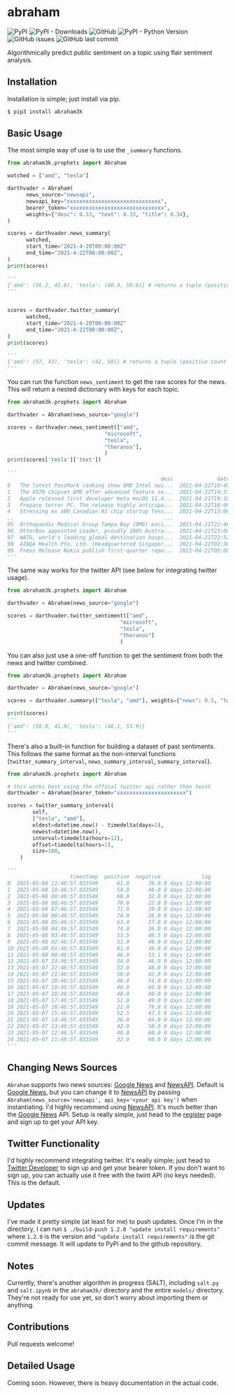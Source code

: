 # abraham

![PyPI](https://img.shields.io/pypi/v/abraham3k)
![PyPI - Downloads](https://img.shields.io/pypi/dm/abraham3k)
![GitHub](https://img.shields.io/github/license/ckinateder/abraham)
![PyPI - Python Version](https://img.shields.io/pypi/pyversions/abraham3k)
![GitHub issues](https://img.shields.io/github/issues/ckinateder/abraham)
![GitHub last commit](https://img.shields.io/github/last-commit/ckinateder/abraham)


Algorithmically predict public sentiment on a topic using flair sentiment analysis.

## Installation

Installation is simple; just install via pip.

```bash
$ pip3 install abraham3k
```

## Basic Usage

The most simple way of use is to use the `_summary` functions.

```python
from abraham3k.prophets import Abraham

watched = ["amd", "tesla"]

darthvader = Abraham(
      news_source="newsapi",
      newsapi_key="xxxxxxxxxxxxxxxxxxxxxxxxxxxxxx",
      bearer_token="xxxxxxxxxxxxxxxxxxxxxxxxxxxxxx",
      weights={"desc": 0.33, "text": 0.33, "title": 0.34},
)

scores = darthvader.news_summary(
      watched,
      start_time="2021-4-20T00:00:00Z" 
      end_time="2021-4-22T00:00:00Z",
)
print(scores)

'''
{'amd': (56.2, 43.8), 'tesla': (40.4, 59.6)} # returns a tuple (positive count : negative count)
'''


scores = darthvader.twitter_summary(
      watched,
      start_time="2021-4-20T00:00:00Z" 
      end_time="2021-4-22T00:00:00Z",
)
print(scores)

'''
{'amd': (57, 43), 'tesla': (42, 58)} # returns a tuple (positive count : negative count)
'''
```

You can run the function `news_sentiment` to get the raw scores for the news. This will return a nested dictionary with keys for each topic.

```python
from abraham3k.prophets import Abraham

darthvader = Abraham(news_source="google") 

scores = darthvader.news_sentiment(["amd", 
                               "microsoft", 
                               "tesla", 
                               "theranos"],
                               )
print(scores['tesla']['text'])

'''
                                                 desc              datetime  probability sentiment
0   The latest PassMark ranking show AMD Intel swi...  2021-04-22T18:45:03Z     0.999276  NEGATIVE
1   The X570 chipset AMD offer advanced feature se...  2021-04-22T14:33:07Z     0.999649  POSITIVE
2   Apple released first developer beta macOS 11.4...  2021-04-21T19:10:02Z     0.990774  POSITIVE
3   Prepare terror PC. The release highly anticipa...  2021-04-22T18:00:02Z     0.839055  POSITIVE
4   Stressing ex x86 Canadian AI chip startup Tens...  2021-04-22T13:00:07Z     0.759295  POSITIVE
..                                                ...                   ...          ...       ...
95  Orthopaedic Medical Group Tampa Bay (OMG) exci...  2021-04-21T22:46:00Z     0.979155  POSITIVE
96  OtterBox appointed Leader, proudly 100% Austra...  2021-04-21T23:00:00Z     0.992927  POSITIVE
97  WATG, world's leading global destination hospi...  2021-04-21T22:52:00Z     0.993889  POSITIVE
98  AINQA Health Pte. Ltd. (Headquartered Singapor...  2021-04-22T02:30:00Z     0.641172  POSITIVE
99  Press Release Nokia publish first-quarter repo...  2021-04-22T05:00:00Z     0.894449  NEGATIVE
'''
```

The same way works for the twitter API (see below for integrating twitter usage).

```python
from abraham3k.prophets import Abraham

darthvader = Abraham(news_source="google") 

scores = darthvader.twitter_sentiment(["amd", 
                                    "microsoft", 
                                    "tesla", 
                                    "theranos"]
                                    )
```

You can also just use a one-off function to get the sentiment from both the news and twitter combined.

```python
from abraham3k.prophets import Abraham

darthvader = Abraham(news_source="google") 

scores = darthvader.summary(["tesla", "amd"], weights={"news": 0.5, "twitter": 0.5})

print(scores)
'''
{'amd': (59.0, 41.0), 'tesla': (46.1, 53.9)}
'''
```

There's also a built-in function for building a dataset of past sentiments. This follows the same format as the non-interval functions (`twitter_summary_interval`, `news_summary_interval`, `summary_interval`).

```python
from abraham3k.prophets import Abraham

# this works best using the offical twitter api rather than twint
darthvader = Abraham(bearer_token="xxxxxxxxxxxxxxxxxxxxxx") 

scores = twitter_summary_interval(
        self,
        ["tesla", "amd"],
        oldest=datetime.now() - timedelta(days=1),
        newest=datetime.now(),
        interval=timedelta(hours=12),
        offset=timedelta(hours=1),
        size=100,
    )

'''
                    timestamp  positive  negative             lag
0  2021-05-08 11:46:57.033549      61.0      39.0 0 days 12:00:00
1  2021-05-08 10:46:57.033549      54.0      46.0 0 days 12:00:00
2  2021-05-08 09:46:57.033549      68.0      32.0 0 days 12:00:00
3  2021-05-08 08:46:57.033549      78.0      22.0 0 days 12:00:00
4  2021-05-08 07:46:57.033549      71.0      29.0 0 days 12:00:00
5  2021-05-08 06:46:57.033549      74.0      26.0 0 days 12:00:00
6  2021-05-08 05:46:57.033549      63.0      37.0 0 days 12:00:00
7  2021-05-08 04:46:57.033549      74.0      26.0 0 days 12:00:00
8  2021-05-08 03:46:57.033549      53.5      46.5 0 days 12:00:00
9  2021-05-08 02:46:57.033549      51.0      49.0 0 days 12:00:00
10 2021-05-08 01:46:57.033549      61.0      39.0 0 days 12:00:00
11 2021-05-08 00:46:57.033549      46.9      53.1 0 days 12:00:00
12 2021-05-07 23:46:57.033549      54.0      46.0 0 days 12:00:00
13 2021-05-07 22:46:57.033549      52.0      48.0 0 days 12:00:00
14 2021-05-07 21:46:57.033549      58.0      42.0 0 days 12:00:00
15 2021-05-07 20:46:57.033549      46.0      54.0 0 days 12:00:00
16 2021-05-07 19:46:57.033549      40.0      60.0 0 days 12:00:00
17 2021-05-07 18:46:57.033549      40.0      60.0 0 days 12:00:00
18 2021-05-07 17:46:57.033549      51.0      49.0 0 days 12:00:00
19 2021-05-07 16:46:57.033549      21.0      79.0 0 days 12:00:00
20 2021-05-07 15:46:57.033549      52.5      47.5 0 days 12:00:00
21 2021-05-07 14:46:57.033549      36.0      64.0 0 days 12:00:00
22 2021-05-07 13:46:57.033549      42.0      58.0 0 days 12:00:00
23 2021-05-07 12:46:57.033549      40.0      60.0 0 days 12:00:00
24 2021-05-07 11:46:57.033549      32.0      68.0 0 days 12:00:00
'''
```

## Changing News Sources

`Abraham` supports two news sources: [Google News](https://news.google.com/) and [NewsAPI](https://newsapi.org/). Default is [Google News](https://news.google.com/), but you can change it to [NewsAPI](https://newsapi.org/) by passing `Abraham(news_source='newsapi', api_key='<your api key')` when instantiating. I'd highly recommend using [NewsAPI](https://newsapi.org/). It's much better than the [Google News](https://news.google.com/) API. Setup is really simple, just head to the [register](https://newsapi.org/register) page and sign up to get your API key.

## Twitter Functionality

I'd highly recommend integrating twitter. It's really simple; just head to [Twitter Developer](https://developer.twitter.com/en) to sign up and get your bearer token. If you don't want to sign up, you can actually use it free with the twint API (no keys needed). This is the default.

## Updates

I've made it pretty simple (at least for me) to push updates. Once I'm in the directory, I can run `$ ./build-push 1.2.0 "update install requirements"` where `1.2.0` is the version and `"update install requirements"` is the git commit message. It will update to PyPi and to the github repository.

## Notes

Currently, there's another algorithm in progress (SALT), including `salt.py` and `salt.ipynb` in the `abraham3k/` directory and the entire `models/` directory. They're not ready for use yet, so don't worry about importing them or anything.

## Contributions

Pull requests welcome!

## Detailed Usage

Coming soon. However, there is heavy documentation in the actual code.
